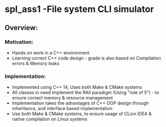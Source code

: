 # spl_ass1 -File system CLI simulator

## Overview:

### Motivation:
* Hands on work in a C++ environment
* Learning correct C++ code design - grade is also based on Compilation errors & Memory leaks

### Implementation:
* Implemented using C++ 14, Uses both Make & CMake systems
* All classes in need implement the RAII paradigm (Using "rule of 5") - to ensure correct memory & resource management
* Implementation takes the advantages of C++ OOP design through inheritance, and interface based implementation
* Use both Make & CMake systems, to ensure usage of CLion IDEA & native compilation on Linux systems
